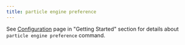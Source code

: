 ```yaml
---
title: particle engine preference
---
```



See [Configuration](../overview/configure.md) page in "Getting Started" section for details about `particle engine preference` command.
